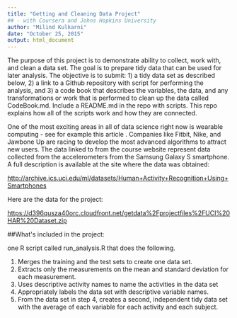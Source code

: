 ```yaml
---
title: "Getting and Cleaning Data Project"
## - with Coursera and Johns Hopkins University
author: "Milind Kulkarni"
date: "October 25, 2015"
output: html_document
---
```


The purpose of this project is to demonstrate ability to collect, work with, and clean a data set. The goal is to prepare tidy data that can be used for later analysis. The objective is to submit: 1) a tidy data set as described below, 2) a link to a Github repository with script for performing the analysis, and 3) a code book that describes the variables, the data, and any transformations or work that is performed to clean up the data called CodeBook.md. Include a README.md in the repo with scripts. This repo explains how all of the scripts work and how they are connected.  

One of the most exciting areas in all of data science right now is wearable computing - see for example  this article . Companies like Fitbit, Nike, and Jawbone Up are racing to develop the most advanced algorithms to attract new users. The data linked to from the course website represent data collected from the accelerometers from the Samsung Galaxy S smartphone. A full description is available at the site where the data was obtained: 

http://archive.ics.uci.edu/ml/datasets/Human+Activity+Recognition+Using+Smartphones 

Here are the data for the project: 

https://d396qusza40orc.cloudfront.net/getdata%2Fprojectfiles%2FUCI%20HAR%20Dataset.zip 

##What's included in the project:

one R script called run_analysis.R that does the following.    
1. Merges the training and the test sets to create one data set.   
2. Extracts only the measurements on the mean and standard deviation for each measurement.    
3. Uses descriptive activity names to name the activities in the data set   
4. Appropriately labels the data set with descriptive variable names.    
5. From the data set in step 4, creates a second, independent tidy data set with the average of each variable for each activity and each subject.   
